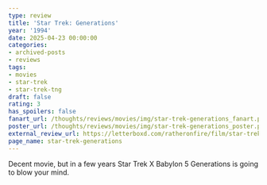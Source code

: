 ```yaml
---
type: review
title: 'Star Trek: Generations'
year: '1994'
date: 2025-04-23 00:00:00
categories:
- archived-posts
- reviews
tags:
- movies
- star-trek
- star-trek-tng
draft: false
rating: 3
has_spoilers: false
fanart_url: /thoughts/reviews/movies/img/star-trek-generations_fanart.png
poster_url: /thoughts/reviews/movies/img/star-trek-generations_poster.png
external_review_url: https://letterboxd.com/ratheronfire/film/star-trek-generations/
page_name: star-trek-generations
---
```



Decent movie, but in a few years Star Trek X Babylon 5 Generations is going to blow your mind.


